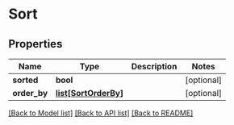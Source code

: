 # Sort

## Properties
Name | Type | Description | Notes
------------ | ------------- | ------------- | -------------
**sorted** | **bool** |  | [optional] 
**order_by** | [**list[SortOrderBy]**](SortOrderBy.md) |  | [optional] 

[[Back to Model list]](../README.md#documentation-for-models) [[Back to API list]](../README.md#documentation-for-api-endpoints) [[Back to README]](../README.md)

